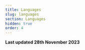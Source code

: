 ```yaml
---
title: Languages
slug: languages
section: Languages
hidden: true
order: 4
---
```


**Last updated 28th November 2023**

